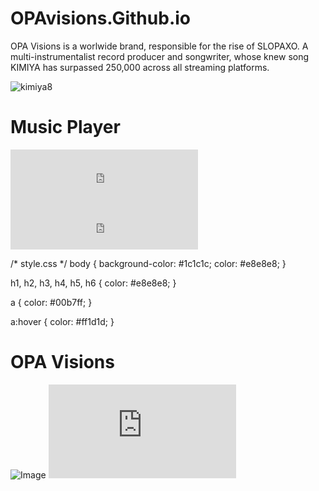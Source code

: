 # OPAvisions.Github.io 
OPA Visions is a worlwide brand, responsible for the rise of SLOPAXO. A multi-instrumentalist record producer and songwriter, whose knew song KIMIYA has surpassed 250,000 across all streaming platforms.

![kimiya8](https://user-images.githubusercontent.com/86390135/207239882-0561176d-34d4-40d0-a371-953835a5b5c7.png)

<!DOCTYPE html>
<html>
  <head>
    <title>Music Player Widget</title>
    <link rel="stylesheet" href="style.css" type="text/css" />
    <script src="script.js" type="text/javascript"></script>
  </head>
  <body>
    <h1>Music Player</h1>
    <div class="container">
      <div class="player-container">
        <iframe src="https://open.spotify.com/embed/track/24PFniyfMOMp9PsQNvznxF" width="300" height="80" frameborder="0" allowtransparency="true" allow="encrypted-media"></iframe>
        <iframe src="https://open.spotify.com/embed/track/6kmkGUerc7QytLzAulVYV6" width="300" height="80" frameborder="0" allowtransparency="true" allow="encrypted-media"></iframe>
      </div>
    </div>
  </body>
</html>
<!DOCTYPE html>
<html>
  <head>
    <title>OPA Visions</title>
    <link rel="stylesheet" href="style.css" type="text/css" />
    <script src="script.js" type="text/javascript"></script>
  </head>
  <body>
    <div class="container">
      <div class="https://www.youtube.com/watch?v=M6sw_TseV9k">
        <!-- page content here -->
      </div>
      <div class="sidebar">
        <!-- https://www.youtube.com/watch?v=gnN1y47iRWc -->
      </div>
    </div>
  </body>
</html>

/* style.css */
body {
  background-color: #1c1c1c;
  color: #e8e8e8;
}

h1, h2, h3, h4, h5, h6 {
  color: #e8e8e8;
}

a {
  color: #00b7ff;
}

a:hover {
  color: #ff1d1d;
}
<html>
    <head>
        <title>OPA Visions</title>
    </head>
    <body>
        <h1>OPA Visions</h1>
        <img src="image.jpg" alt="Image">
        <iframe src="https://www.youtube.com/embed/VIDEO_ID" frameborder="0" allow="accelerometer; autoplay; encrypted-media; gyroscope; picture-in-picture" allowfullscreen></iframe>
    </body>
</html>
